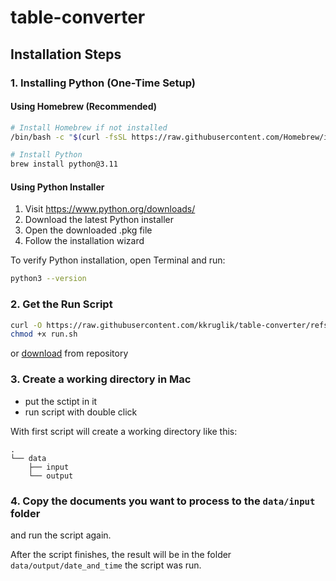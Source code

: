 # table-converter

## Installation Steps

### 1. Installing Python (One-Time Setup)

#### Using Homebrew (Recommended)
```bash
# Install Homebrew if not installed
/bin/bash -c "$(curl -fsSL https://raw.githubusercontent.com/Homebrew/install/HEAD/install.sh)"

# Install Python
brew install python@3.11
```

#### Using Python Installer
1. Visit https://www.python.org/downloads/
2. Download the latest Python installer
3. Open the downloaded .pkg file
4. Follow the installation wizard

To verify Python installation, open Terminal and run:
```bash
python3 --version
```

### 2. Get the Run Script

```bash
curl -O https://raw.githubusercontent.com/kkruglik/table-converter/refs/heads/main/run.sh
chmod +x run.sh
```

or [download](https://github.com/kkruglik/table-converter/blob/main/run.sh) from repository

### 3. Create a working directory in Mac
* put the sctipt in it
* run script with double click

With first script will create a working directory like this:
```
.
└── data
    ├── input
    └── output
```

### 4. Copy the documents you want to process to the `data/input` folder
and run the script again.

After the script finishes, the result will be in the folder `data/output/date_and_time` the script was run.